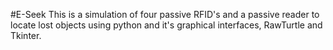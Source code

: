 #E-Seek
This is a simulation of four passive RFID's and a passive reader to locate lost objects using python and it's graphical interfaces, RawTurtle and Tkinter.
